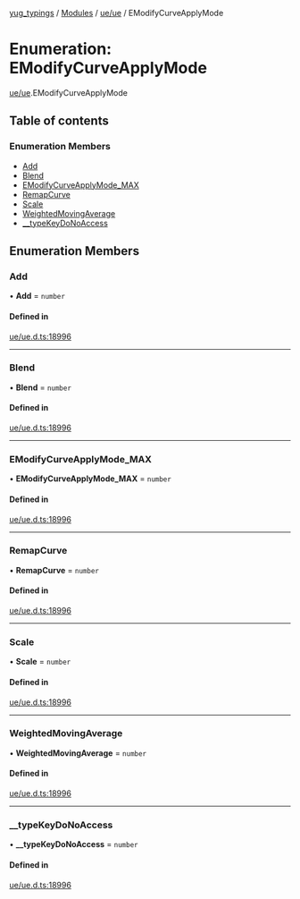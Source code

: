 [yug_typings](../README.md) / [Modules](../modules.md) / [ue/ue](../modules/ue_ue.md) / EModifyCurveApplyMode

# Enumeration: EModifyCurveApplyMode

[ue/ue](../modules/ue_ue.md).EModifyCurveApplyMode

## Table of contents

### Enumeration Members

- [Add](ue_ue.EModifyCurveApplyMode.md#add)
- [Blend](ue_ue.EModifyCurveApplyMode.md#blend)
- [EModifyCurveApplyMode\_MAX](ue_ue.EModifyCurveApplyMode.md#emodifycurveapplymode_max)
- [RemapCurve](ue_ue.EModifyCurveApplyMode.md#remapcurve)
- [Scale](ue_ue.EModifyCurveApplyMode.md#scale)
- [WeightedMovingAverage](ue_ue.EModifyCurveApplyMode.md#weightedmovingaverage)
- [\_\_typeKeyDoNoAccess](ue_ue.EModifyCurveApplyMode.md#__typekeydonoaccess)

## Enumeration Members

### Add

• **Add** = `number`

#### Defined in

[ue/ue.d.ts:18996](https://github.com/YugMetaverse/yug_typings/blob/25cad34/ue/ue.d.ts#L18996)

___

### Blend

• **Blend** = `number`

#### Defined in

[ue/ue.d.ts:18996](https://github.com/YugMetaverse/yug_typings/blob/25cad34/ue/ue.d.ts#L18996)

___

### EModifyCurveApplyMode\_MAX

• **EModifyCurveApplyMode\_MAX** = `number`

#### Defined in

[ue/ue.d.ts:18996](https://github.com/YugMetaverse/yug_typings/blob/25cad34/ue/ue.d.ts#L18996)

___

### RemapCurve

• **RemapCurve** = `number`

#### Defined in

[ue/ue.d.ts:18996](https://github.com/YugMetaverse/yug_typings/blob/25cad34/ue/ue.d.ts#L18996)

___

### Scale

• **Scale** = `number`

#### Defined in

[ue/ue.d.ts:18996](https://github.com/YugMetaverse/yug_typings/blob/25cad34/ue/ue.d.ts#L18996)

___

### WeightedMovingAverage

• **WeightedMovingAverage** = `number`

#### Defined in

[ue/ue.d.ts:18996](https://github.com/YugMetaverse/yug_typings/blob/25cad34/ue/ue.d.ts#L18996)

___

### \_\_typeKeyDoNoAccess

• **\_\_typeKeyDoNoAccess** = `number`

#### Defined in

[ue/ue.d.ts:18996](https://github.com/YugMetaverse/yug_typings/blob/25cad34/ue/ue.d.ts#L18996)
